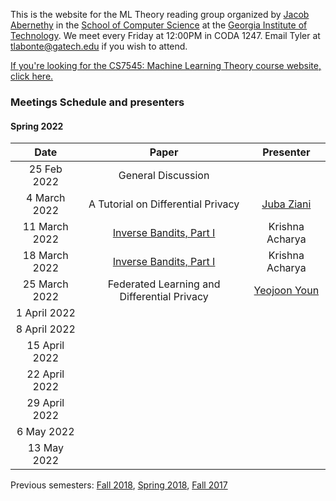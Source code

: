 This is the website for the ML Theory reading group organized by [Jacob Abernethy](https://www.cc.gatech.edu/~jabernethy9/) in the [School of Computer Science](https://www.scs.gatech.edu/) at the [Georgia Institute of Technology](http://www.gatech.edu/). We meet every Friday at 12:00PM in CODA 1247. Email Tyler at <tlabonte@gatech.edu> if you wish to attend.

[If you're looking for the CS7545: Machine Learning Theory course website, click here.](./CS7545)

### Meetings Schedule and presenters

#### Spring 2022

| Date          | Paper                                                       | Presenter                                                          |
| :-----------: | :---------------------------------------------------------: | :----------------------------------------------------------------: |
| 25 Feb 2022   | General Discussion                                          |                                                                    |
| 4 March 2022  | A Tutorial on Differential Privacy                          | [Juba Ziani](https://www.isye.gatech.edu/users/juba-ziani)         |
| 11 March 2022 | [Inverse Bandits, Part I](https://arxiv.org/abs/2106.14866) | Krishna Acharya                                                    |
| 18 March 2022 | [Inverse Bandits, Part I](https://arxiv.org/abs/2106.14866) | Krishna Acharya                                                    |
| 25 March 2022 | Federated Learning and Differential Privacy                 | [Yeojoon Youn](https://www.linkedin.com/in/yeojoon-youn-84971b168) |
| 1 April 2022  | | |
| 8 April 2022  | | |
| 15 April 2022 | | |
| 22 April 2022 | | |
| 29 April 2022 | | |
| 6 May 2022    | | |
| 13 May 2022   | | |

Previous semesters: [Fall 2018](fall18), [Spring 2018](spring18), [Fall 2017](fall17)
